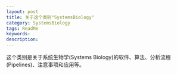 ```yaml
---
layout: post
title: 关于这个类别"SystemsBiology"
category: SystemsBiology
tags: ReadMe
keywords: 
description: 
---
```


这个类别是关于系统生物学(Systems Biology)的软件、算法、分析流程(Pipelines)、注意事项和应用等。



